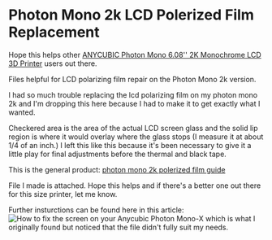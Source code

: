 # Photon Mono 2k LCD Polerized Film Replacement

Hope this helps other [ANYCUBIC Photon Mono 6.08'' 2K Monochrome LCD 3D Printer](https://www.amazon.com/gp/product/B0793PYDF7) users out there.

Files helpful for LCD polarizing film repair on the Photon Mono 2k version.

I had so much trouble replacing the lcd polarizing film on my photon mono 2k and I'm dropping this here because I had to make it to get exactly what I wanted.

Checkered area is the area of the actual LCD screen glass and the solid lip region is where it would overlay where the glass stops (I measure it at about 1/4 of an inch.) I left this like this because it's been necessary to give it a little play for final adjustments before the thermal and black tape.

This is the general product: [photon mono 2k  polerized film guide](https://user-images.githubusercontent.com/28960829/136739509-b0b4c793-dcb4-425b-897c-6de5e630d2c9.png)


File I made is attached. Hope this helps and if there's a better one out there for this size printer, let me know.

Further insturctions can be found here in this article: ![How to fix the screen on your Anycubic Photon Mono-X](http://www.elitegeek.net/how-to-fix-the-screen-on-your-anycubic-photon-mono-x/) which is what I originally found but noticed that the file didn't fully suit my needs.

